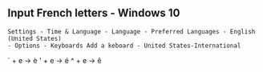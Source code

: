 ## Input French letters - Windows 10
    Settings - Time & Language - Language - Preferred Languages - English (United States) 
    - Options - Keyboards Add a keboard - United States-International
   
   ` + e -> è
   ' + e -> é
   ^ + e -> ê
